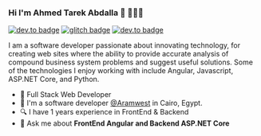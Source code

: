 ### Hi I'm Ahmed Tarek Abdalla 👋 👨🏻‍💻

[![dev.to badge](https://img.shields.io/badge/linkedin-ahmedtarek-%230177B5?style=flat&logo=linkedin)](https://www.linkedin.com/in/ahmed-tarek-8163a3162/)
[![glitch badge](https://img.shields.io/badge/facebook-ahmedtarek-%230177B5?style=flat&logo=facebook)](https://www.facebook.com/ahmadtarek2096/)
[![dev.to badge](https://img.shields.io/badge/gitlab-ahmedtarek-orange?style=flat&logo=gitlab)](https://gitlab.com/atarek)


I am a software developer passionate about innovating technology, for creating web sites where the ability to provide accurate analysis of compound business system problems and suggest useful solutions. Some of the technologies I enjoy working with include Angular, Javascript, ASP.NET Core, and Python.

- 🌱 Full Stack Web Developer
- 🔭 I'm a software developer [@Aramwest](http://aramwest.com/) in Cairo, Egypt.
- 🔍 I have 1 years experience in FrontEnd & Backend
- 💬 Ask me about **FrontEnd Angular and Backend ASP.NET Core**


